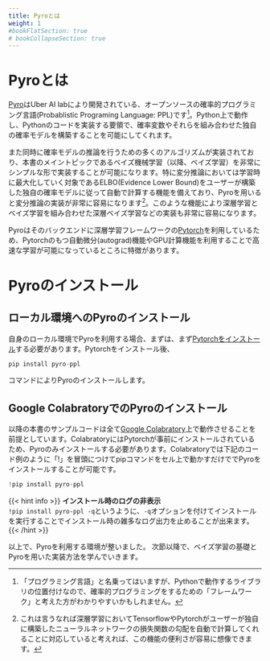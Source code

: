 ```yaml
---
title: Pyroとは
weight: 1
#bookFlatSection: true
# bookCollapseSection: true
---
```

# Pyroとは
[Pyro](https://pyro.ai/)はUber AI labにより開発されている、オープンソースの確率的プログラミング言語(Probablistic Programing Language: PPL)です[^ppl]。Python上で動作し、Pythonのコードを実装する要領で、確率変数やそれらを組み合わせた独自の確率モデルを構築することを可能にしてくれます。

また同時に確率モデルの推論を行うための多くのアルゴリズムが実装されており、本書のメイントピックであるベイズ機械学習（以降、ベイズ学習）を非常にシンプルな形で実装することが可能になります。特に変分推論においては学習時に最大化していく対象であるELBO(Evidence Lower Bound)をユーザーが構築した独自の確率モデルに従って自動で計算する機能を備えており、Pyroを用いると変分推論の実装が非常に容易になります[^dnn]。このような機能により深層学習とベイズ学習を組み合わせた深層ベイズ学習などの実装も非常に容易になります。

Pyroはそのバックエンドに深層学習フレームワークの[Pytorch](https://pytorch.org/)を利用しているため、Pytorchのもつ自動微分(autograd)機能やGPU計算機能を利用することで高速な学習が可能になっているところに特徴があります。

# Pyroのインストール
## ローカル環境へのPyroのインストール
自身のローカル環境でPyroを利用する場合、まずは、まず[Pytorchをインストール](https://pytorch.org/get-started/locally/)する必要があります。Pytorchをインストール後、
```python
pip install pyro-ppl
```
コマンドによりPyroのインストールします。

## Google ColabratoryでのPyroのインストール
以降の本書のサンプルコードは全て[Google Colabratory](https://colab.research.google.com/notebooks/welcome.ipynb?hl=ja)上で動作させることを前提としています。ColabratoryにはPytorchが事前にインストールされているため、Pyroのみインストールする必要があります。Colabratoryでは下記のコード例のように「!」を冒頭につけてpipコマンドをセル上で動かすだけででPyroをインストールすることが可能です。
```python
!pip install pyro-ppl
```

{{< hint info >}}
**インストール時のログの非表示**  
`!pip install pyro-ppl -q`というように、`-q`オプションを付けてインストールを実行することでインストール時の雑多なログ出力を止めることが出来ます。{{< /hint >}}

以上で、Pyroを利用する環境が整いました。
次節以降で、ベイズ学習の基礎とPyroを用いた実装方法を学んでいきます。

[^ppl]: 「プログラミング言語」と名乗ってはいますが、Pythonで動作するライブラリの位置付けなので、確率的プログラミングをするための「フレームワーク」と考えた方がわかりやすいかもしれません。
[^dnn]: これは言うなれば深層学習においてTensorflowやPytorchがユーザーが独自に構築したニューラルネットワークの損失関数の勾配を自動で計算してくれることに対応していると考えれば、この機能の便利さが容易に想像できます。